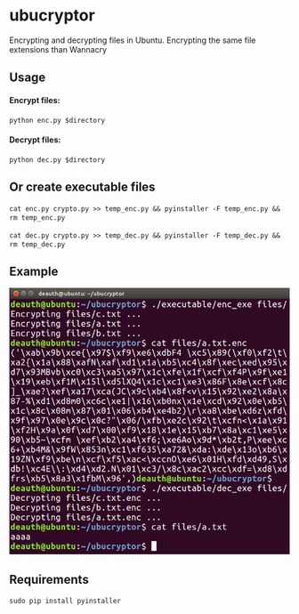 # ubucryptor
Encrypting and decrypting files in Ubuntu. Encrypting the same file extensions than Wannacry 

## Usage

#### Encrypt files:

```
python enc.py $directory
```

#### Decrypt files:

```
python dec.py $directory
```

## Or create executable files

```
cat enc.py crypto.py >> temp_enc.py && pyinstaller -F temp_enc.py && rm temp_enc.py

cat dec.py crypto.py >> temp_dec.py && pyinstaller -F temp_dec.py && rm temp_dec.py
```

## Example

![Screenshot](images/ubucryptor.png)


## Requirements

```
sudo pip install pyinstaller
```

